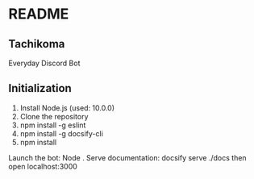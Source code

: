 # README

## Tachikoma

Everyday Discord Bot

## Initialization

1. Install Node.js (used: 10.0.0)
2. Clone the repository
3. npm install -g eslint
4. npm install -g docsify-cli
5. npm install

Launch the bot: Node .
Serve documentation: docsify serve ./docs then open localhost:3000